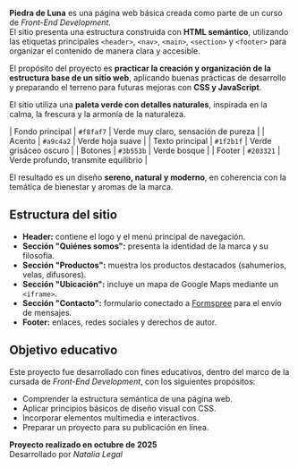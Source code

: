 **Piedra de Luna** es una página web básica creada como parte de un curso de *Front-End Development*.  
El sitio presenta una estructura construida con **HTML semántico**, utilizando las etiquetas principales `<header>`, `<nav>`, `<main>`, `<section>` y `<footer>` para organizar el contenido de manera clara y accesible.

El propósito del proyecto es **practicar la creación y organización de la estructura base de un sitio web**, aplicando buenas prácticas de desarrollo y preparando el terreno para futuras mejoras con **CSS y JavaScript**.

El sitio utiliza una **paleta verde con detalles naturales**, inspirada en la calma, la frescura y la armonía de la naturaleza.  


| Fondo principal | `#f8faf7` | Verde muy claro, sensación de pureza |
| Acento | `#a9c4a2` | Verde hoja suave |
| Texto principal | `#1f2b1f` | Verde grisáceo oscuro |
| Botones | `#3b553b` | Verde bosque |
| Footer | `#203321` | Verde profundo, transmite equilibrio |

El resultado es un diseño **sereno, natural y moderno**, en coherencia con la temática de bienestar y aromas de la marca.



## Estructura del sitio
- **Header:** contiene el logo y el menú principal de navegación.  
- **Sección "Quiénes somos":** presenta la identidad de la marca y su filosofía.  
- **Sección "Productos":** muestra los productos destacados (sahumerios, velas, difusores).  
- **Sección "Ubicación":** incluye un mapa de Google Maps mediante un `<iframe>`.  
- **Sección "Contacto":** formulario conectado a [Formspree](https://formspree.io) para el envío de mensajes.  
- **Footer:** enlaces, redes sociales y derechos de autor.



## Objetivo educativo
Este proyecto fue desarrollado con fines educativos, dentro del marco de la cursada de *Front-End Development*, con los siguientes propósitos:
- Comprender la estructura semántica de una página web.  
- Aplicar principios básicos de diseño visual con CSS.  
- Incorporar elementos multimedia e interactivos.  
- Preparar un proyecto para su publicación en línea.


**Proyecto realizado en octubre de 2025**  
Desarrollado por *Natalia Legal*  

